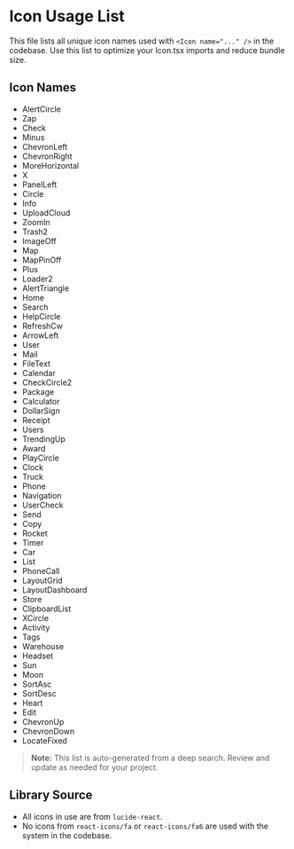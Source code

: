 # Icon Usage List

This file lists all unique icon names used with `<Icon name="..." />` in the codebase. Use this list to optimize your Icon.tsx imports and reduce bundle size.

## Icon Names

- AlertCircle
- Zap
- Check
- Minus
- ChevronLeft
- ChevronRight
- MoreHorizontal
- X
- PanelLeft
- Circle
- Info
- UploadCloud
- ZoomIn
- Trash2
- ImageOff
- Map
- MapPinOff
- Plus
- Loader2
- AlertTriangle
- Home
- Search
- HelpCircle
- RefreshCw
- ArrowLeft
- User
- Mail
- FileText
- Calendar
- CheckCircle2
- Package
- Calculator
- DollarSign
- Receipt
- Users
- TrendingUp
- Award
- PlayCircle
- Clock
- Truck
- Phone
- Navigation
- UserCheck
- Send
- Copy
- Rocket
- Timer
- Car
- List
- PhoneCall
- LayoutGrid
- LayoutDashboard
- Store
- ClipboardList
- XCircle
- Activity
- Tags
- Warehouse
- Headset
- Sun
- Moon
- SortAsc
- SortDesc
- Heart
- Edit
- ChevronUp
- ChevronDown
- LocateFixed

> **Note:** This list is auto-generated from a deep search. Review and update as needed for your project. 

## Library Source

- All icons in use are from `lucide-react`.
- No icons from `react-icons/fa` or `react-icons/fa6` are used with the <Icon name=...> system in the codebase. 